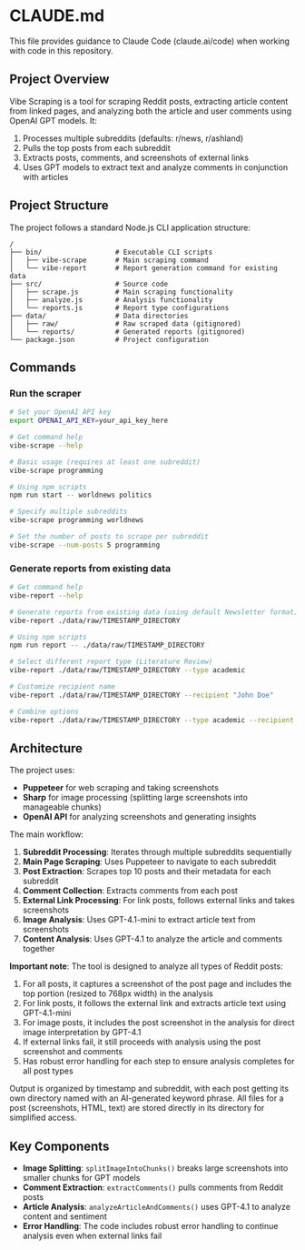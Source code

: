 # CLAUDE.md

This file provides guidance to Claude Code (claude.ai/code) when working with code in this repository.

## Project Overview

Vibe Scraping is a tool for scraping Reddit posts, extracting article content from linked pages, and analyzing both the article and user comments using OpenAI GPT models. It:

1. Processes multiple subreddits (defaults: r/news, r/ashland)
2. Pulls the top posts from each subreddit
3. Extracts posts, comments, and screenshots of external links
4. Uses GPT models to extract text and analyze comments in conjunction with articles

## Project Structure

The project follows a standard Node.js CLI application structure:

```
/
├── bin/                  # Executable CLI scripts
│   ├── vibe-scrape       # Main scraping command
│   └── vibe-report       # Report generation command for existing data
├── src/                  # Source code
│   ├── scrape.js         # Main scraping functionality
│   ├── analyze.js        # Analysis functionality
│   └── reports.js        # Report type configurations
├── data/                 # Data directories
│   ├── raw/              # Raw scraped data (gitignored)
│   └── reports/          # Generated reports (gitignored)
└── package.json          # Project configuration
```

## Commands

### Run the scraper

```bash
# Set your OpenAI API key
export OPENAI_API_KEY=your_api_key_here

# Get command help
vibe-scrape --help

# Basic usage (requires at least one subreddit)
vibe-scrape programming

# Using npm scripts
npm run start -- worldnews politics

# Specify multiple subreddits
vibe-scrape programming worldnews

# Set the number of posts to scrape per subreddit
vibe-scrape --num-posts 5 programming
```

### Generate reports from existing data

```bash
# Get command help
vibe-report --help

# Generate reports from existing data (using default Newsletter format)
vibe-report ./data/raw/TIMESTAMP_DIRECTORY

# Using npm scripts
npm run report -- ./data/raw/TIMESTAMP_DIRECTORY

# Select different report type (Literature Review)
vibe-report ./data/raw/TIMESTAMP_DIRECTORY --type academic

# Customize recipient name
vibe-report ./data/raw/TIMESTAMP_DIRECTORY --recipient "John Doe"

# Combine options
vibe-report ./data/raw/TIMESTAMP_DIRECTORY --type academic --recipient "John Doe"
```

## Architecture

The project uses:

- **Puppeteer** for web scraping and taking screenshots
- **Sharp** for image processing (splitting large screenshots into manageable chunks)
- **OpenAI API** for analyzing screenshots and generating insights

The main workflow:

1. **Subreddit Processing**: Iterates through multiple subreddits sequentially
2. **Main Page Scraping**: Uses Puppeteer to navigate to each subreddit
3. **Post Extraction**: Scrapes top 10 posts and their metadata for each subreddit
4. **Comment Collection**: Extracts comments from each post
5. **External Link Processing**: For link posts, follows external links and takes screenshots
6. **Image Analysis**: Uses GPT-4.1-mini to extract article text from screenshots
7. **Content Analysis**: Uses GPT-4.1 to analyze the article and comments together

**Important note**: The tool is designed to analyze all types of Reddit posts:
1. For all posts, it captures a screenshot of the post page and includes the top portion (resized to 768px width) in the analysis
2. For link posts, it follows the external link and extracts article text using GPT-4.1-mini
3. For image posts, it includes the post screenshot in the analysis for direct image interpretation by GPT-4.1
4. If external links fail, it still proceeds with analysis using the post screenshot and comments
5. Has robust error handling for each step to ensure analysis completes for all post types

Output is organized by timestamp and subreddit, with each post getting its own directory named with an AI-generated keyword phrase. All files for a post (screenshots, HTML, text) are stored directly in its directory for simplified access.

## Key Components

- **Image Splitting**: `splitImageIntoChunks()` breaks large screenshots into smaller chunks for GPT models
- **Comment Extraction**: `extractComments()` pulls comments from Reddit posts
- **Article Analysis**: `analyzeArticleAndComments()` uses GPT-4.1 to analyze content and sentiment
- **Error Handling**: The code includes robust error handling to continue analysis even when external links fail